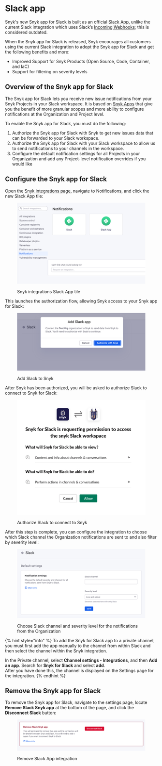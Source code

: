 # Slack app

Snyk's new Snyk app for Slack is built as an official [Slack App](https://api.slack.com/start/overview#apps), unlike the current Slack integration which uses Slack’s [Incoming Webhooks](https://api.slack.com/legacy/custom-integrations/messaging/webhooks); this is considered outdated.

When the Snyk app for Slack is released, Snyk encourages all customers using the current Slack integration to adopt the Snyk app for Slack and get the following benefits and more:

* Improved Support for Snyk Products (Open Source, Code, Container, and IaC)
* Support for filtering on severity levels

## Overview of the Snyk app for Slack

The Snyk app for Slack lets you receive new issue notifications from your Snyk Projects in your Slack workspace. It is based on [Snyk Apps](../../snyk-api-info/snyk-apps/) that give you the benefit of more granular scopes and more ability to configure notifications at the Organization and Project level.

To enable the Snyk app for Slack, you must do the following:

1. Authorize the Snyk app for Slack with Snyk to get new issues data that can be forwarded to your Slack workspace.
2. Authorize the Snyk app for Slack with your Slack workspace to allow us to send notifications to your channels in the workspace.
3. Configure the default notification settings for all Projects in your Organization and add any Project-level notification overrides if you would like

## Configure the Snyk app for Slack

Open the [Snyk integrations page](https://app.snyk.io/integrations), navigate to Notifications, and click the new Slack App tile:

<figure><img src="../../.gitbook/assets/slack-app1.png" alt="Snyk integrations Slack App tile"><figcaption><p>Snyk integrations Slack App tile</p></figcaption></figure>

This launches the authorization flow, allowing Snyk access to your Snyk app for Slack:

<figure><img src="../../.gitbook/assets/slack-app2.png" alt="Add S;acl a[[ tp Snyk"><figcaption><p>Add Slack to Snyk</p></figcaption></figure>

After Snyk has been authorized, you will be asked to authorize Slack to connect to Snyk for Slack:

<figure><img src="../../.gitbook/assets/slack-app3.png" alt="Authorize SLack to connect to Snyk"><figcaption><p>Authorize Slack to connect to Snyk</p></figcaption></figure>

After this step is complete, you can configure the integration to choose which Slack channel the Organization notifications are sent to and also filter by severity level:

<figure><img src="../../.gitbook/assets/slack-app4.png" alt="Choose Slack channel and severity level for the notifications from the Organization"><figcaption><p>Choose Slack channel and severity level for the notifications from the Organization</p></figcaption></figure>

{% hint style="info" %}
To add the Snyk for Slack app to a private channel, you must first add the app manually to the channel from within Slack and then select the channel within the Snyk integration.

In the Private channel, select **Channel settings - Integrations**, and then **Add an app**. Search for **Snyk for Slack** and select **add**. \
After you have done this, the channel is displayed on the Settings page for the integration.
{% endhint %}

## Remove the Snyk app for Slack

To remove the Snyk app for Slack, navigate to the settings page, locate **Remove Slack Snyk app** at the bottom of the page, and click the **Disconnect Slack** button:

<figure><img src="../../.gitbook/assets/slack-app5.png" alt="Remove Slack App integration"><figcaption><p>Remove Slack App integration</p></figcaption></figure>

